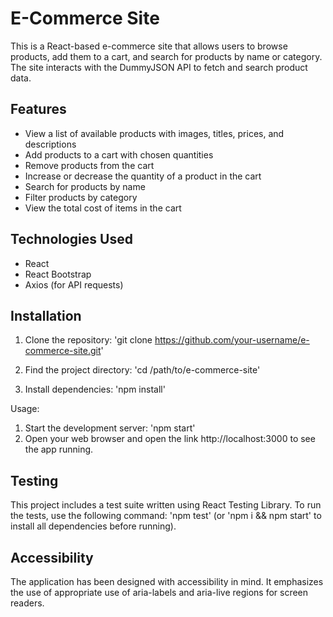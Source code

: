 # E-Commerce Site
This is a React-based e-commerce site that allows users to browse products, add them to a cart, and search for products by name or category. The site interacts with the DummyJSON API to fetch and search product data.

## Features
- View a list of available products with images, titles, prices, and descriptions
- Add products to a cart with chosen quantities
- Remove products from the cart
- Increase or decrease the quantity of a product in the cart
- Search for products by name
- Filter products by category
- View the total cost of items in the cart

## Technologies Used
- React
- React Bootstrap
- Axios (for API requests)

## Installation
1. Clone the repository:
'git clone https://github.com/your-username/e-commerce-site.git'

2. Find the project directory:
'cd /path/to/e-commerce-site'

3. Install dependencies:
'npm install'

Usage:
1. Start the development server:
'npm start'
2. Open your web browser and open the link http://localhost:3000 to see the app running.

## Testing
This project includes a test suite written using React Testing Library. To run the tests, use the following command:
'npm test' (or 'npm i && npm start' to install all dependencies before running).

## Accessibility
The application has been designed with accessibility in mind. It emphasizes the use of appropriate use of aria-labels and aria-live regions for screen readers.
